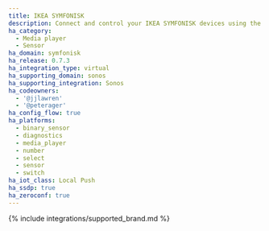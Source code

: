 ```yaml
---
title: IKEA SYMFONISK
description: Connect and control your IKEA SYMFONISK devices using the Sonos integration
ha_category:
  - Media player
  - Sensor
ha_domain: symfonisk
ha_release: 0.7.3
ha_integration_type: virtual
ha_supporting_domain: sonos
ha_supporting_integration: Sonos
ha_codeowners:
  - '@jjlawren'
  - '@peterager'
ha_config_flow: true
ha_platforms:
  - binary_sensor
  - diagnostics
  - media_player
  - number
  - select
  - sensor
  - switch
ha_iot_class: Local Push
ha_ssdp: true
ha_zeroconf: true
---
```


{% include integrations/supported_brand.md %}
